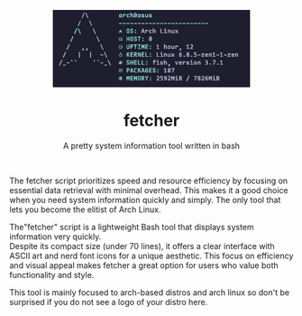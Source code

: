 <p align="center"><img src="https://github.com/arch-based/fetcher/blob/main/fetcher.png?raw=true" width="350px"></p>
<h1 align="center">fetcher</h1>
<p align="center">A pretty system information tool written in bash</p><br>

The fetcher script prioritizes speed and resource efficiency by focusing 
on essential data retrieval with minimal overhead. This makes it a good
choice when you need system information quickly and simply. The only tool
that lets you become the elitist of Arch Linux.

 The"fetcher" script is a lightweight Bash tool that displays system information very quickly.  
 Despite its compact size (under 70 lines), it offers a clear interface with ASCII art and nerd font icons for a unique aesthetic. 
This focus on efficiency and visual appeal makes fetcher a great option for users who value both functionality and style.

This tool is mainly focused to arch-based distros and arch linux so don't be surprised if you do not see a logo of your distro here.


<br>
<br>
<br>
<br>

